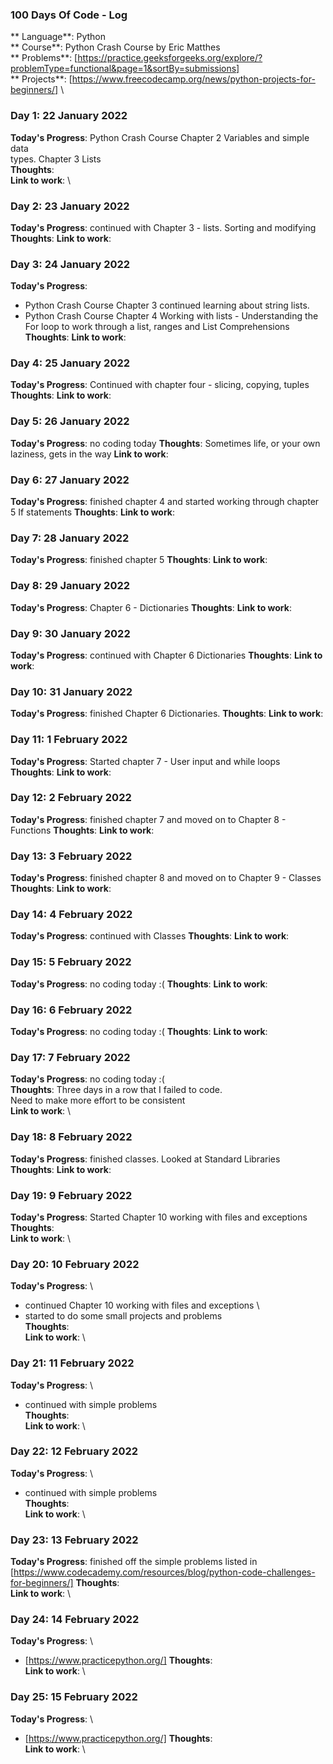 ### 100 Days Of Code - Log

** Language**: Python \
** Course**: Python Crash Course by Eric Matthes \
** Problems**: [https://practice.geeksforgeeks.org/explore/?problemType=functional&page=1&sortBy=submissions] \
** Projects**: [https://www.freecodecamp.org/news/python-projects-for-beginners/] \

### Day 1: 22 January 2022

**Today's Progress**: Python Crash Course Chapter 2 Variables and simple data \
types. Chapter 3 Lists \
**Thoughts**: \
**Link to work**: \

### Day 2: 23 January 2022

**Today's Progress**: continued with Chapter 3 - lists. Sorting and modifying
**Thoughts**:
**Link to work**:

### Day 3: 24 January 2022

**Today's Progress**:
- Python Crash Course Chapter 3 continued learning about string lists.
- Python Crash Course Chapter 4 Working with lists - Understanding the For loop
to work through a list, ranges and List Comprehensions
**Thoughts**:
**Link to work**:

### Day 4: 25 January 2022

**Today's Progress**: Continued with chapter four - slicing, copying, tuples
**Thoughts**:
**Link to work**:

### Day 5: 26 January 2022

**Today's Progress**: no coding today
**Thoughts**: Sometimes life, or your own laziness, gets in the way
**Link to work**:

### Day 6: 27 January 2022

**Today's Progress**: finished chapter 4 and started working through chapter 5 If statements
**Thoughts**:
**Link to work**:

### Day 7: 28 January 2022

**Today's Progress**: finished chapter 5
**Thoughts**:
**Link to work**:

### Day 8: 29 January 2022

**Today's Progress**: Chapter 6 - Dictionaries
**Thoughts**:
**Link to work**:

### Day 9: 30 January 2022

**Today's Progress**: continued with Chapter 6 Dictionaries
**Thoughts**:
**Link to work**:

### Day 10: 31 January 2022

**Today's Progress**: finished Chapter 6 Dictionaries.
**Thoughts**:
**Link to work**:

### Day 11: 1 February 2022

**Today's Progress**: Started chapter 7 - User input and while loops
**Thoughts**:
**Link to work**:

### Day 12: 2 February 2022

**Today's Progress**: finished chapter 7 and moved on to Chapter 8 - Functions
**Thoughts**:
**Link to work**:

### Day 13: 3 February 2022

**Today's Progress**: finished chapter 8 and moved on to Chapter 9 - Classes
**Thoughts**:
**Link to work**:

### Day 14: 4 February 2022

**Today's Progress**: continued with Classes
**Thoughts**:
**Link to work**:

### Day 15: 5 February 2022

**Today's Progress**: no coding today :(
**Thoughts**:
**Link to work**:

### Day 16: 6 February 2022

**Today's Progress**: no coding today :(
**Thoughts**:
**Link to work**:

### Day 17: 7 February 2022

**Today's Progress**: no coding today :( \
**Thoughts**: Three days in a row that I failed to code. \
Need to make more effort to be consistent \
**Link to work**: \

### Day 18: 8 February 2022

**Today's Progress**: finished classes. Looked at Standard Libraries
**Thoughts**:
**Link to work**:

### Day 19: 9 February 2022

**Today's Progress**: Started Chapter 10 working with files and exceptions \
**Thoughts**: \
**Link to work**: \

### Day 20: 10 February 2022

**Today's Progress**: \
- continued Chapter 10 working with files and exceptions \
- started to do some small projects and problems \
**Thoughts**: \
**Link to work**: \

### Day 21: 11 February 2022

**Today's Progress**: \
- continued with simple problems \
**Thoughts**: \
**Link to work**: \

### Day 22: 12 February 2022

**Today's Progress**: \
- continued with simple problems \
**Thoughts**: \
**Link to work**: \

### Day 23: 13 February 2022

**Today's Progress**: finished off the simple problems listed in \
[https://www.codecademy.com/resources/blog/python-code-challenges-for-beginners/]
**Thoughts**: \
**Link to work**: \

### Day 24: 14 February 2022

**Today's Progress**: \
- [https://www.practicepython.org/]
**Thoughts**: \
**Link to work**: \

### Day 25: 15 February 2022

**Today's Progress**: \
- [https://www.practicepython.org/]
**Thoughts**: \
**Link to work**: \